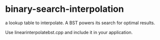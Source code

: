# binary-search-interpolation
a lookup table to interpolate. A BST powers its search for optimal results.

Use linearinterpolatebst.cpp and include it in your application.
